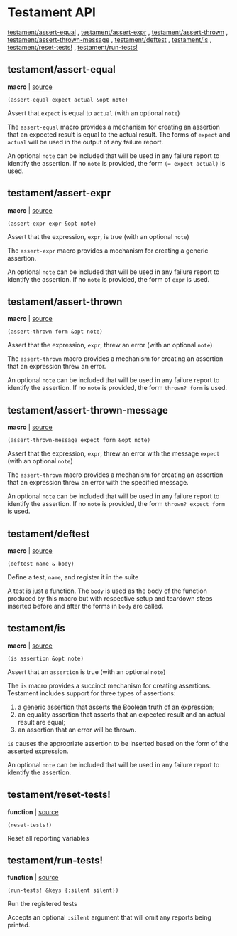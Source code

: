 # Testament API

[testament/assert-equal](#testamentassert-equal)
, [testament/assert-expr](#testamentassert-expr)
, [testament/assert-thrown](#testamentassert-thrown)
, [testament/assert-thrown-message](#testamentassert-thrown-message)
, [testament/deftest](#testamentdeftest)
, [testament/is](#testamentis)
, [testament/reset-tests!](#testamentreset-tests)
, [testament/run-tests!](#testamentrun-tests)


## testament/assert-equal

**macro**  | [source][1]

```janet
(assert-equal expect actual &opt note)
```

Assert that `expect` is equal to `actual` (with an optional `note`)

The `assert-equal` macro provides a mechanism for creating an assertion that
an expected result is equal to the actual result. The forms of `expect` and
`actual` will be used in the output of any failure report.

An optional `note` can be included that will be used in any failure report to
identify the assertion. If no `note` is provided, the form `(= expect actual)`
is used.

[1]: src/testament.janet#L182


## testament/assert-expr

**macro**  | [source][2]

```janet
(assert-expr expr &opt note)
```

Assert that the expression, `expr`, is true (with an optional `note`)

The `assert-expr` macro provides a mechanism for creating a generic assertion.

An optional `note` can be included that will be used in any failure report to
identify the assertion. If no `note` is provided, the form of `expr` is used.

[2]: src/testament.janet#L169


## testament/assert-thrown

**macro**  | [source][3]

```janet
(assert-thrown form &opt note)
```

Assert that the expression, `expr`, threw an error (with an optional `note`)

The `assert-thrown` macro provides a mechanism for creating an assertion that
an expression threw an error.

An optional `note` can be included that will be used in any failure report to
identify the assertion. If no `note` is provided, the form `thrown? form` is
used.

[3]: src/testament.janet#L198


## testament/assert-thrown-message

**macro**  | [source][4]

```janet
(assert-thrown-message expect form &opt note)
```

Assert that the expression, `expr`, threw an error with the message `expect`
(with an optional `note`)

The `assert-thrown` macro provides a mechanism for creating an assertion that
an expression threw an error with the specified message.

An optional `note` can be included that will be used in any failure report to
identify the assertion. If no `note` is provided, the form
`thrown? expect form` is used.

[4]: src/testament.janet#L214


## testament/deftest

**macro**  | [source][5]

```janet
(deftest name & body)
```

Define a test, `name`, and register it in the suite

A test is just a function. The `body` is used as the body of the function
produced by this macro but with respective setup and teardown steps inserted
before and after the forms in `body` are called.

[5]: src/testament.janet#L278


## testament/is

**macro**  | [source][6]

```janet
(is assertion &opt note)
```

Assert that an `assertion` is true (with an optional `note`)

The `is` macro provides a succinct mechanism for creating assertions.
Testament includes support for three types of assertions:

1. a generic assertion that asserts the Boolean truth of an expression;
2. an equality assertion that asserts that an expected result and an actual
   result are equal;
3. an assertion that an error will be thrown.

`is` causes the appropriate assertion to be inserted based on the form of the
asserted expression.

An optional `note` can be included that will be used in any failure report to
identify the assertion.

[6]: src/testament.janet#L234


## testament/reset-tests!

**function**  | [source][7]

```janet
(reset-tests!)
```

Reset all reporting variables

[7]: src/testament.janet#L310


## testament/run-tests!

**function**  | [source][8]

```janet
(run-tests! &keys {:silent silent})
```

Run the registered tests

Accepts an optional `:silent` argument that will omit any reports being
printed.

[8]: src/testament.janet#L295


